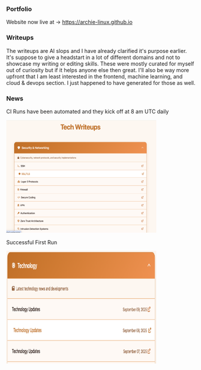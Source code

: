 ### Portfolio

Website now live at -> https://archie-linux.github.io

### Writeups

The writeups are AI slops and I have already clarified it's purpose earlier. It's suppose to give a headstart in a lot of different domains and not to showcase my writing or editing skills. These were mostly curated for myself out of curiosity but if it helps anyone else then great. I'll also be way more upfront that I am least interested in the frontend, machine learning, and cloud & devops section. I just happened to have generated for those as well.

### News

CI Runs have been automated and they kick off at 8 am UTC daily

<img src="writeups.png" alt="Writeups" width="400" height="300">

Successful First Run

<img src="news.png" alt="News" width="400" height="300">
